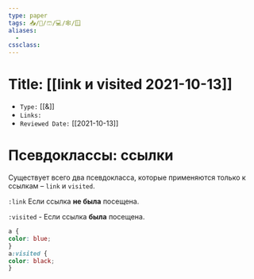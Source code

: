 ```yaml
---
type: paper
tags: 📥️/📜️/🩳/💻/🕸/🪟
aliases:
  - 
cssclass: 
---
```




# Title: **[[link и visited 2021-10-13]]**
- `Type:` [[&]]
- `Links:`
- `Reviewed Date:` [[2021-10-13]]

# Псевдоклассы: ссылки

Существует всего два псевдокласса, которые применяются только к ссылкам – `link` и `visited`.

`:link` Если ссылка **не была** посещена.

`:visited` - Если ссылка **была** посещена.

```css
a {  
color: blue;  
}  
a:visited {  
color: black;  
}
```